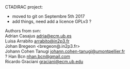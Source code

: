 CTADIRAC project:
* moved to git on Septembre 5th 2017
* add things, need add a licence GPLv3 ?

Authors from svn:<br>
Adrian Casajus <adria@ecm.ub.es> <br>
Luisa Arrabito <arrabito@in2p3.fr> <br>
Johan Bregeon <bregeon@.in2p3.fr> <br>
Johann Cohen Tanugi <johann.cohen-tanugi@umontpellier.fr> <br>
? Han Bcn <nhan.bcn@gmail.com> <br>
Ricardo Graciani <graciani@ecm.ub.edu> <br>

